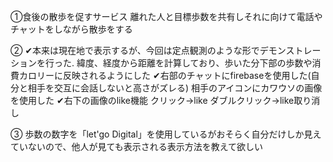 ①食後の散歩を促すサービス
離れた人と目標歩数を共有しそれに向けて電話やチャットをしながら散歩をする

②
✔︎本来は現在地で表示するが、今回は定点観測のような形でデモンストレーションを行った.
緯度、経度から距離を計算しており、歩いた分下部の歩数や消費カロリーに反映されるようにした
✔︎右部のチャットにfirebaseを使用した(自分と相手を交互に会話しないと高さがズレる)
相手のアイコンにカワウソの画像を使用した
✔︎右下の画像のlike機能
クリック→like
ダブルクリック→like取り消し

③
歩数の数字を「let'go Digital」を使用しているがおそらく自分だけしか見えていないので、他人が見ても表示される表示方法を教えて欲しい

